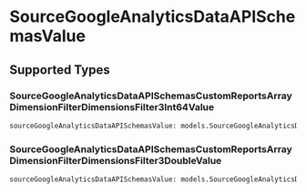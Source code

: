 # SourceGoogleAnalyticsDataAPISchemasValue


## Supported Types

### SourceGoogleAnalyticsDataAPISchemasCustomReportsArrayDimensionFilterDimensionsFilter3Int64Value

```python
sourceGoogleAnalyticsDataAPISchemasValue: models.SourceGoogleAnalyticsDataAPISchemasCustomReportsArrayDimensionFilterDimensionsFilter3Int64Value = /* values here */
```

### SourceGoogleAnalyticsDataAPISchemasCustomReportsArrayDimensionFilterDimensionsFilter3DoubleValue

```python
sourceGoogleAnalyticsDataAPISchemasValue: models.SourceGoogleAnalyticsDataAPISchemasCustomReportsArrayDimensionFilterDimensionsFilter3DoubleValue = /* values here */
```

